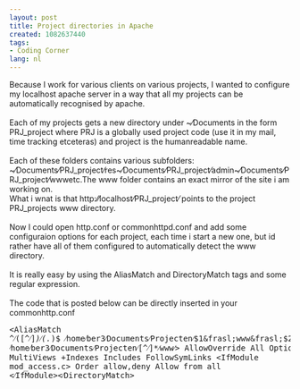 ```yaml
---
layout: post
title: Project directories in Apache
created: 1082637440
tags:
- Coding Corner
lang: nl
---
```

Because I work for various clients on various projects, I wanted to configure my localhost apache server in a way that all my projects can be automatically recognised by apache.<br /><br />Each of my projects gets a new directory under ~&frasl;Documents in the form PRJ_project where PRJ is a globally used project code (use it in my mail, time tracking etceteras) and project is the humanreadable name. <br /><br />Each of these folders contains various subfolders: ~&frasl;Documents&frasl;PRJ_project&frasl;res~&frasl;Documents&frasl;PRJ_project&frasl;admin~&frasl;Documents&frasl;PRJ_project&frasl;wwwetc.The www folder contains an exact mirror of the site i am working on.<br />What i wnat is that http:&frasl;&frasl;localhost&frasl;PRJ_project&frasl; points to the project PRJ_projects www directory.<br /><br />Now I could open http.conf or commonhttpd.conf and add some configuraion options for each project, each time i start a new one, but id rather have all of them configured to automatically detect the www directory.<br /><br />It is really easy by using the AliasMatch and DirectoryMatch tags and some regular expression.<br /><br />The code that is posted below can be directly inserted in your commonhttp.conf<pre>&lt;AliasMatch ^&frasl;([^&frasl;]*)&frasl;(.*)$ &frasl;home&frasl;ber3&frasl;Documents&frasl;Projecten&frasl;$1&frasl;www&frasl;$2&lt;DirectoryMatch &frasl;home&frasl;ber3&frasl;Documents&frasl;Projecten&frasl;[^&frasl;]*&frasl;www&frasl;&gt;    AllowOverride All    Options MultiViews +Indexes Includes FollowSymLinks    &lt;IfModule mod_access.c&gt;      Order allow,deny      Allow from all    &lt;&frasl;IfModule&gt;&lt;&frasl;DirectoryMatch&gt;</pre>
